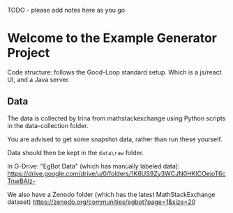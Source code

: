 TODO - please add notes here as you go

# Welcome to the Example Generator Project

Code structure: follows the Good-Loop standard setup. Which is a js/react UI, and a Java server.

## Data

The data is collected by Irina from mathstackexchange using Python scripts in the data-collection folder.

You are advised to get some snapshot data, rather than run these yourself.

Data should then be kept in the `data\raw` folder.

In G-Drive: "EgBot Data" (which has manually labeled data):
https://drive.google.com/drive/u/0/folders/1K6US9Zy3WCJN0HKlCOejoT6cTnwBAlz-

We also have a Zenodo folder (which has the latest MathStackExchange dataset)
https://zenodo.org/communities/egbot?page=1&size=20

